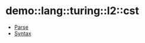 # demo::lang::turing::l2::cst


   * [Parse](../../../../../../Library/demo/lang/turing/l2/cst/Parse.md)
   * [Syntax](../../../../../../Library/demo/lang/turing/l2/cst/Syntax.md)
